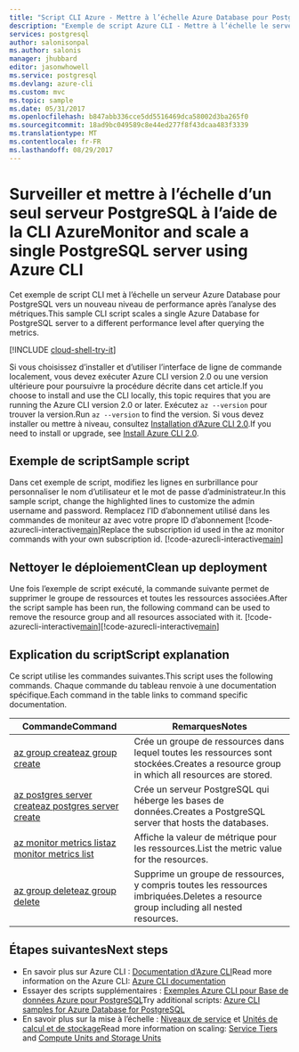 ```yaml
---
title: "Script CLI Azure - Mettre à l’échelle Azure Database pour PostgreSQL | Microsoft Docs"
description: "Exemple de script Azure CLI - Mettre à l’échelle le serveur Azure Database pour PostgreSQL vers un autre niveau de performances après interrogation des métriques."
services: postgresql
author: salonisonpal
ms.author: salonis
manager: jhubbard
editor: jasonwhowell
ms.service: postgresql
ms.devlang: azure-cli
ms.custom: mvc
ms.topic: sample
ms.date: 05/31/2017
ms.openlocfilehash: b847abb336cce5dd5516469dca58002d3ba265f0
ms.sourcegitcommit: 18ad9bc049589c8e44ed277f8f43dcaa483f3339
ms.translationtype: MT
ms.contentlocale: fr-FR
ms.lasthandoff: 08/29/2017
---
```

# <a name="monitor-and-scale-a-single-postgresql-server-using-azure-cli"></a><span data-ttu-id="3cb36-103">Surveiller et mettre à l’échelle d’un seul serveur PostgreSQL à l’aide de la CLI Azure</span><span class="sxs-lookup"><span data-stu-id="3cb36-103">Monitor and scale a single PostgreSQL server using Azure CLI</span></span>
<span data-ttu-id="3cb36-104">Cet exemple de script CLI met à l’échelle un serveur Azure Database pour PostgreSQL vers un nouveau niveau de performance après l’analyse des métriques.</span><span class="sxs-lookup"><span data-stu-id="3cb36-104">This sample CLI script scales a single Azure Database for PostgreSQL server to a different performance level after querying the metrics.</span></span> 

[!INCLUDE [cloud-shell-try-it](../../../includes/cloud-shell-try-it.md)]

<span data-ttu-id="3cb36-105">Si vous choisissez d’installer et d’utiliser l’interface de ligne de commande localement, vous devez exécuter Azure CLI version 2.0 ou une version ultérieure pour poursuivre la procédure décrite dans cet article.</span><span class="sxs-lookup"><span data-stu-id="3cb36-105">If you choose to install and use the CLI locally, this topic requires that you are running the Azure CLI version 2.0 or later.</span></span> <span data-ttu-id="3cb36-106">Exécutez `az --version` pour trouver la version.</span><span class="sxs-lookup"><span data-stu-id="3cb36-106">Run `az --version` to find the version.</span></span> <span data-ttu-id="3cb36-107">Si vous devez installer ou mettre à niveau, consultez [Installation d’Azure CLI 2.0]( /cli/azure/install-azure-cli).</span><span class="sxs-lookup"><span data-stu-id="3cb36-107">If you need to install or upgrade, see [Install Azure CLI 2.0]( /cli/azure/install-azure-cli).</span></span> 

## <a name="sample-script"></a><span data-ttu-id="3cb36-108">Exemple de script</span><span class="sxs-lookup"><span data-stu-id="3cb36-108">Sample script</span></span>
<span data-ttu-id="3cb36-109">Dans cet exemple de script, modifiez les lignes en surbrillance pour personnaliser le nom d’utilisateur et le mot de passe d’administrateur.</span><span class="sxs-lookup"><span data-stu-id="3cb36-109">In this sample script, change the highlighted lines to customize the admin username and password.</span></span> <span data-ttu-id="3cb36-110">Remplacez l’ID d’abonnement utilisé dans les commandes de moniteur az avec votre propre ID d’abonnement [!code-azurecli-interactive[main](../../../cli_scripts/postgresql/scale-postgresql-server/scale-postgresql-server.sh?highlight=15-16 "Créer et mettre à l’échelle Azure Database pour PostgreSQL.")]</span><span class="sxs-lookup"><span data-stu-id="3cb36-110">Replace the subscription id used in the az monitor commands with your own subscription id. [!code-azurecli-interactive[main](../../../cli_scripts/postgresql/scale-postgresql-server/scale-postgresql-server.sh?highlight=15-16 "Create and scale Azure Database for PostgreSQL.")]</span></span>

## <a name="clean-up-deployment"></a><span data-ttu-id="3cb36-111">Nettoyer le déploiement</span><span class="sxs-lookup"><span data-stu-id="3cb36-111">Clean up deployment</span></span>
<span data-ttu-id="3cb36-112">Une fois l’exemple de script exécuté, la commande suivante permet de supprimer le groupe de ressources et toutes les ressources associées.</span><span class="sxs-lookup"><span data-stu-id="3cb36-112">After the script sample has been run, the following command can be used to remove the resource group and all resources associated with it.</span></span>
<span data-ttu-id="3cb36-113">[!code-azurecli-interactive[main](../../../cli_scripts/postgresql/scale-postgresql-server/delete-postgresql.sh "Supprimez le groupe de ressources.")]</span><span class="sxs-lookup"><span data-stu-id="3cb36-113">[!code-azurecli-interactive[main](../../../cli_scripts/postgresql/scale-postgresql-server/delete-postgresql.sh "Delete the resource group.")]</span></span>

## <a name="script-explanation"></a><span data-ttu-id="3cb36-114">Explication du script</span><span class="sxs-lookup"><span data-stu-id="3cb36-114">Script explanation</span></span>
<span data-ttu-id="3cb36-115">Ce script utilise les commandes suivantes.</span><span class="sxs-lookup"><span data-stu-id="3cb36-115">This script uses the following commands.</span></span> <span data-ttu-id="3cb36-116">Chaque commande du tableau renvoie à une documentation spécifique.</span><span class="sxs-lookup"><span data-stu-id="3cb36-116">Each command in the table links to command specific documentation.</span></span>

| <span data-ttu-id="3cb36-117">**Commande**</span><span class="sxs-lookup"><span data-stu-id="3cb36-117">**Command**</span></span> | <span data-ttu-id="3cb36-118">**Remarques**</span><span class="sxs-lookup"><span data-stu-id="3cb36-118">**Notes**</span></span> |
|---|---|
| [<span data-ttu-id="3cb36-119">az group create</span><span class="sxs-lookup"><span data-stu-id="3cb36-119">az group create</span></span>](/cli/azure/group#create) | <span data-ttu-id="3cb36-120">Crée un groupe de ressources dans lequel toutes les ressources sont stockées.</span><span class="sxs-lookup"><span data-stu-id="3cb36-120">Creates a resource group in which all resources are stored.</span></span> |
| [<span data-ttu-id="3cb36-121">az postgres server create</span><span class="sxs-lookup"><span data-stu-id="3cb36-121">az postgres server create</span></span>](/cli/azure/postgres/server#create) | <span data-ttu-id="3cb36-122">Crée un serveur PostgreSQL qui héberge les bases de données.</span><span class="sxs-lookup"><span data-stu-id="3cb36-122">Creates a PostgreSQL server that hosts the databases.</span></span> |
| [<span data-ttu-id="3cb36-123">az monitor metrics list</span><span class="sxs-lookup"><span data-stu-id="3cb36-123">az monitor metrics list</span></span>](/cli/azure/monitor/metrics#list) | <span data-ttu-id="3cb36-124">Affiche la valeur de métrique pour les ressources.</span><span class="sxs-lookup"><span data-stu-id="3cb36-124">List the metric value for the resources.</span></span> |
| [<span data-ttu-id="3cb36-125">az group delete</span><span class="sxs-lookup"><span data-stu-id="3cb36-125">az group delete</span></span>](/cli/azure/group#delete) | <span data-ttu-id="3cb36-126">Supprime un groupe de ressources, y compris toutes les ressources imbriquées.</span><span class="sxs-lookup"><span data-stu-id="3cb36-126">Deletes a resource group including all nested resources.</span></span> |

## <a name="next-steps"></a><span data-ttu-id="3cb36-127">Étapes suivantes</span><span class="sxs-lookup"><span data-stu-id="3cb36-127">Next steps</span></span>
- <span data-ttu-id="3cb36-128">En savoir plus sur Azure CLI : [Documentation d’Azure CLI](/cli/azure/overview)</span><span class="sxs-lookup"><span data-stu-id="3cb36-128">Read more information on the Azure CLI: [Azure CLI documentation](/cli/azure/overview)</span></span>
- <span data-ttu-id="3cb36-129">Essayer des scripts supplémentaires : [Exemples Azure CLI pour Base de données Azure pour PostgreSQL](../sample-scripts-azure-cli.md)</span><span class="sxs-lookup"><span data-stu-id="3cb36-129">Try additional scripts: [Azure CLI samples for Azure Database for PostgreSQL](../sample-scripts-azure-cli.md)</span></span>
- <span data-ttu-id="3cb36-130">En savoir plus sur la mise à l’échelle : [Niveaux de service](../concepts-service-tiers.md) et [Unités de calcul et de stockage](../concepts-compute-unit-and-storage.md)</span><span class="sxs-lookup"><span data-stu-id="3cb36-130">Read more information on scaling: [Service Tiers](../concepts-service-tiers.md) and [Compute Units and Storage Units](../concepts-compute-unit-and-storage.md)</span></span>
